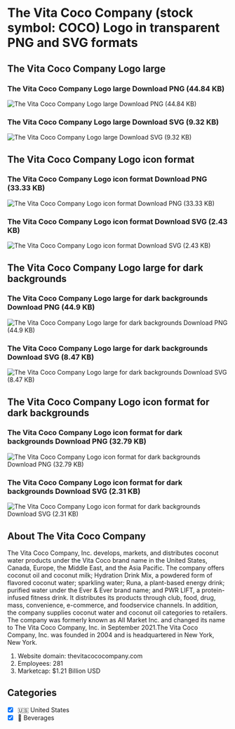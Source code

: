 # The Vita Coco Company (stock symbol: COCO) Logo in transparent PNG and SVG formats

## The Vita Coco Company Logo large

### The Vita Coco Company Logo large Download PNG (44.84 KB)

![The Vita Coco Company Logo large Download PNG (44.84 KB)](/img/orig/COCO_BIG-89185ab8.png)

### The Vita Coco Company Logo large Download SVG (9.32 KB)

![The Vita Coco Company Logo large Download SVG (9.32 KB)](/img/orig/COCO_BIG-a297b0ec.svg)

## The Vita Coco Company Logo icon format

### The Vita Coco Company Logo icon format Download PNG (33.33 KB)

![The Vita Coco Company Logo icon format Download PNG (33.33 KB)](/img/orig/COCO-5cf97dca.png)

### The Vita Coco Company Logo icon format Download SVG (2.43 KB)

![The Vita Coco Company Logo icon format Download SVG (2.43 KB)](/img/orig/COCO-f88e46ac.svg)

## The Vita Coco Company Logo large for dark backgrounds

### The Vita Coco Company Logo large for dark backgrounds Download PNG (44.9 KB)

![The Vita Coco Company Logo large for dark backgrounds Download PNG (44.9 KB)](/img/orig/COCO_BIG.D-ea63d70f.png)

### The Vita Coco Company Logo large for dark backgrounds Download SVG (8.47 KB)

![The Vita Coco Company Logo large for dark backgrounds Download SVG (8.47 KB)](/img/orig/COCO_BIG.D-7ab66941.svg)

## The Vita Coco Company Logo icon format for dark backgrounds

### The Vita Coco Company Logo icon format for dark backgrounds Download PNG (32.79 KB)

![The Vita Coco Company Logo icon format for dark backgrounds Download PNG (32.79 KB)](/img/orig/COCO.D-d2c1b8b9.png)

### The Vita Coco Company Logo icon format for dark backgrounds Download SVG (2.31 KB)

![The Vita Coco Company Logo icon format for dark backgrounds Download SVG (2.31 KB)](/img/orig/COCO.D-8e65ccaf.svg)

## About The Vita Coco Company

The Vita Coco Company, Inc. develops, markets, and distributes coconut water products under the Vita Coco brand name in the United States, Canada, Europe, the Middle East, and the Asia Pacific. The company offers coconut oil and coconut milk; Hydration Drink Mix, a powdered form of flavored coconut water; sparkling water; Runa, a plant-based energy drink; purified water under the Ever & Ever brand name; and PWR LIFT, a protein-infused fitness drink. It distributes its products through club, food, drug, mass, convenience, e-commerce, and foodservice channels. In addition, the company supplies coconut water and coconut oil categories to retailers. The company was formerly known as All Market Inc. and changed its name to The Vita Coco Company, Inc. in September 2021.The Vita Coco Company, Inc. was founded in 2004 and is headquartered in New York, New York.

1. Website domain: thevitacococompany.com
2. Employees: 281
3. Marketcap: $1.21 Billion USD


## Categories
- [x] 🇺🇸 United States
- [x] 🥤 Beverages
